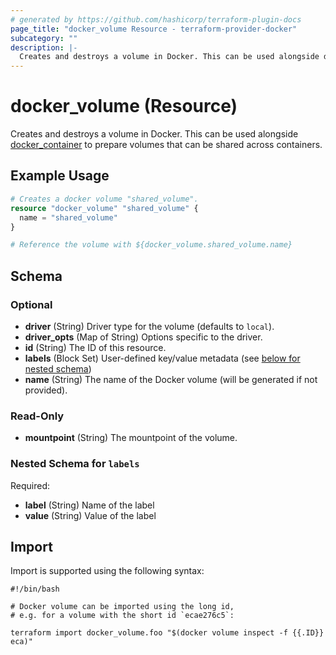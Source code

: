 ```yaml
---
# generated by https://github.com/hashicorp/terraform-plugin-docs
page_title: "docker_volume Resource - terraform-provider-docker"
subcategory: ""
description: |-
  Creates and destroys a volume in Docker. This can be used alongside docker_container to prepare volumes that can be shared across containers.
---
```


# docker_volume (Resource)

Creates and destroys a volume in Docker. This can be used alongside [docker_container](/docs/providers/docker/r/container.html) to prepare volumes that can be shared across containers.

## Example Usage

```terraform
# Creates a docker volume "shared_volume".
resource "docker_volume" "shared_volume" {
  name = "shared_volume"
}

# Reference the volume with ${docker_volume.shared_volume.name}
```

<!-- schema generated by tfplugindocs -->
## Schema

### Optional

- **driver** (String) Driver type for the volume (defaults to `local`).
- **driver_opts** (Map of String) Options specific to the driver.
- **id** (String) The ID of this resource.
- **labels** (Block Set) User-defined key/value metadata (see [below for nested schema](#nestedblock--labels))
- **name** (String) The name of the Docker volume (will be generated if not provided).

### Read-Only

- **mountpoint** (String) The mountpoint of the volume.

<a id="nestedblock--labels"></a>
### Nested Schema for `labels`

Required:

- **label** (String) Name of the label
- **value** (String) Value of the label

## Import

Import is supported using the following syntax:

```shell
#!/bin/bash

# Docker volume can be imported using the long id, 
# e.g. for a volume with the short id `ecae276c5`:

terraform import docker_volume.foo "$(docker volume inspect -f {{.ID}} eca)"
```
